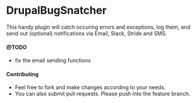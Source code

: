 # DrupalBugSnatcher

This handy plugin will catch occuring errors and exceptions, log them, and send out 
(optional) notifications via Email, Slack, Stride and SMS.

#### @TODO
* fix the email sending functions

#### Contributing
* Feel free to fork and make changes according to your needs.
* You can also submit pull requests. Please push into the feature branch.
